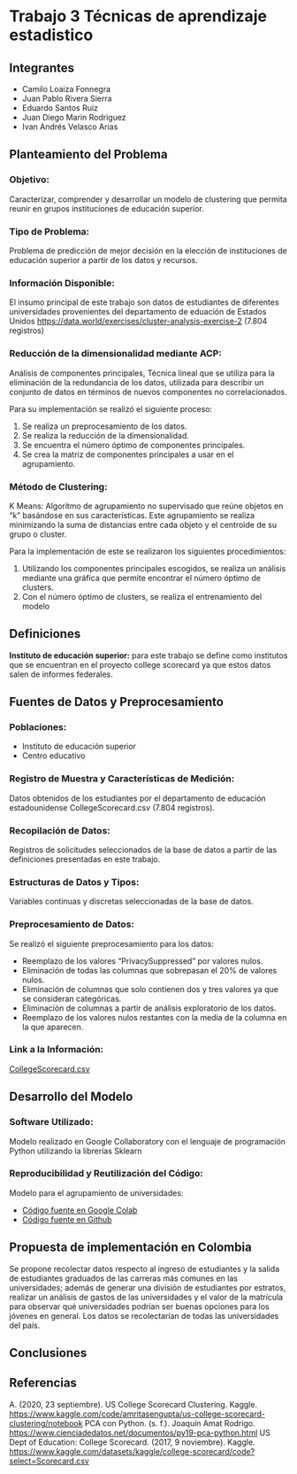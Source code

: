 # Trabajo 3 Técnicas de aprendizaje estadistico

## Integrantes 
- Camilo Loaiza Fonnegra
- Juan Pablo Rivera Sierra
- Eduardo Santos Ruiz
- Juan Diego Marin Rodriguez
- Ivan Andrés Velasco Arias

## Planteamiento del Problema

### Objetivo:

Caracterizar, comprender y desarrollar un modelo de clustering que permita reunir en grupos instituciones de educación superior.

### Tipo de Problema:

Problema de predicción de mejor decisión en la elección de instituciones de educación superior a partir de los datos y recursos.

### Información Disponible:

El insumo principal de este trabajo son datos de estudiantes de diferentes universidades provenientes del departamento de eduación de Estados Unidos https://data.world/exercises/cluster-analysis-exercise-2 (7.804 registros)


### Reducción de la dimensionalidad mediante ACP:

Análisis de componentes principales, Técnica lineal que se utiliza para la eliminación de la redundancia de los datos, utilizada para describir un conjunto de datos en términos de nuevos componentes no correlacionados.

Para su implementación se realizó el siguiente proceso: 

1. Se realiza un preprocesamiento de los datos.
2. Se realiza la reducción de la dimensionalidad.
3. Se encuentra el número óptimo de componentes principales.
4. Se crea la matriz de componentes principales a usar en el agrupamiento.

### Método de Clustering:

K Means: Algoritmo de agrupamiento no supervisado que reúne objetos en “k” basándose en sus características. Este agrupamiento se realiza minimizando la suma de distancias entre cada objeto y el centroide de su grupo o cluster. 

Para la implementación de este se realizaron los siguientes procedimientos: 

1. Utilizando los componentes principales escogidos, se realiza un análisis mediante una gráfica que permite encontrar el número óptimo de clusters. 
2. Con el número óptimo de clusters, se realiza el entrenamiento del modelo 


## Definiciones

**Instituto de educación superior:** para este trabajo se define como institutos que se encuentran en el proyecto college scorecard ya que estos datos salen de informes federales.

## Fuentes de Datos y Preprocesamiento

### Poblaciones:

- Instituto de educación superior
- Centro educativo


### Registro de Muestra y Características de Medición:

Datos obtenidos de los estudiantes por el departamento de educación  estadounidense CollegeScorecard.csv (7.804 registros). 

### Recopilación de Datos:

Registros de solicitudes seleccionados de la base de datos a partir de las definiciones presentadas en este trabajo.

### Estructuras de Datos y Tipos:

Variables continuas y discretas seleccionadas de la base de datos.

### Preprocesamiento de Datos:

Se realizó el siguiente preprocesamiento para los datos:

- Reemplazo de los valores “PrivacySuppressed” por valores nulos.
- Eliminación de todas las columnas que sobrepasan el 20% de valores nulos.
- Eliminación de columnas que solo contienen dos y tres valores ya que se consideran categóricas.
- Eliminación de columnas a partir de análisis exploratorio de los datos.
- Reemplazo de los valores nulos restantes con la media de la columna en la que aparecen.

### Link a la Información:

[CollegeScorecard.csv](https://data.world/exercises/cluster-analysis-exercise-2/workspace/file?filename=CollegeScorecard.csv)

## Desarrollo del Modelo

### Software Utilizado:

Modelo realizado en Google Collaboratory con el lenguaje de programación Python utilizando la librerías Sklearn

### Reproducibilidad y Reutilización del Código:

Modelo para el agrupamiento de universidades:
- [Código fuente en Google Colab](https://colab.research.google.com/drive/1kW8cXqE39fJZ7ep0Wu0mjwCtVxmfP-CW?usp=sharing)
- [Código fuente en Github](https://github.com/jumarinr/Trabajo_TAE_3)

## Propuesta de implementación en Colombia

Se propone recolectar datos respecto al ingreso de estudiantes y la salida de estudiantes graduados de las carreras más comunes en las universidades; además de generar una división de estudiantes por estratos, realizar un análisis de gastos de las universidades y el valor de la matrícula para observar qué universidades podrían ser buenas opciones para los jóvenes en general. Los datos se recolectarían de todas las universidades del país.

## Conclusiones



## Referencias

A. (2020, 23 septiembre). US College Scorecard Clustering. Kaggle. https://www.kaggle.com/code/amritasengupta/us-college-scorecard-clustering/notebook
PCA con Python. (s. f.). Joaquín Amat Rodrigo. https://www.cienciadedatos.net/documentos/py19-pca-python.html
US Dept of Education: College Scorecard. (2017, 9 noviembre). Kaggle. https://www.kaggle.com/datasets/kaggle/college-scorecard/code?select=Scorecard.csv
